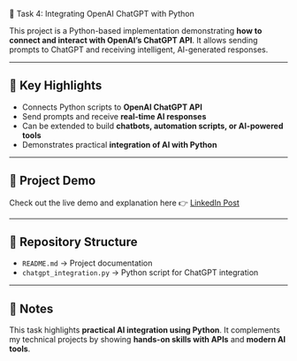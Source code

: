  📖 Task 4: Integrating OpenAI ChatGPT with Python

This project is a Python-based implementation demonstrating **how to connect and interact with OpenAI’s ChatGPT API**.
It allows sending prompts to ChatGPT and receiving intelligent, AI-generated responses.

---

## 📌 Key Highlights

* Connects Python scripts to **OpenAI ChatGPT API**
* Send prompts and receive **real-time AI responses**
* Can be extended to build **chatbots, automation scripts, or AI-powered tools**
* Demonstrates practical **integration of AI with Python**

---

## 📖 Project Demo

Check out the live demo and explanation here 👉 [LinkedIn Post](https://www.linkedin.com/posts/aman-kant-mahto_integeration-of-chatgpt-with-python-activity-7253636583931740160-n-Ul?utm_source=share&utm_medium=member_desktop)

---

## 📂 Repository Structure

* `README.md` → Project documentation
* `chatgpt_integration.py` → Python script for ChatGPT integration

---

## 📝 Notes

This task highlights **practical AI integration using Python**.
It complements my technical projects by showing **hands-on skills with APIs** and **modern AI tools**.

